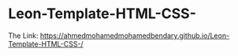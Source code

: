 # Leon-Template-HTML-CSS-
The Link: https://ahmedmohamedmohamedbendary.github.io/Leon-Template-HTML-CSS-/
